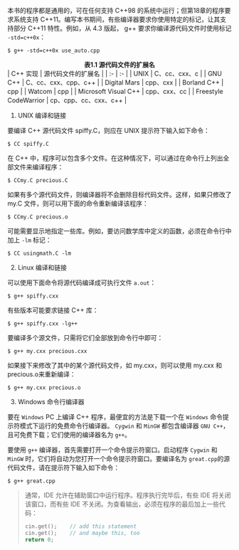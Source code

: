 本书的程序都是通用的，可在任何支持 C++98 的系统中运行；但第18章的程序要求系统支持 C++11。编写本书期间，有些编译器要求你使用特定的标记，让其支持部分 C++11 特性。例如，从 4.3 版起， g++ 要求你编译源代码文件时使用标记 `-std=c++0x`：

```shell
$ g++ -std=c++0x use_auto.cpp
```

<center><b>表1.1 源代码文件的扩展名</b></center>
| C++ 实现 | 源代码文件的扩展名 |
| :- | :- |
| UNIX | C、cc、cxx、c |
| GNU C++ | C、cc、cxx、cpp、c++ |
| Digital Mars | cpp、cxx |
| Borland C++ | cpp |
| Watcom | cpp |
| Microsoft Visual C++ | cpp、cxx、cc |
| Freestyle CodeWarrior | cp、cpp、cc、cxx、c++ |

1. UNIX 编译和链接

要编译 C++ 源代码文件 spiffy.C，则应在 UNIX 提示符下输入如下命令：

```shell
$ CC spiffy.C
```

在 C++ 中，程序可以包含多个文件。在这种情况下，可以通过在命令行上列出全部文件来编译程序：

```shell
$ CCmy.C precious.C
```

如果有多个源代码文件，则编译器将不会删除目标代码文件。这样，如果只修改了 my.C 文件，则可以用下面的命令重新编译该程序：

```shell
$ CCmy.C precious.o
```

可能需要显示地指定一些库。例如，要访问数学库中定义的函数，必须在命令行中加上 `-lm` 标记：

```shell
$ CC usingmath.C -lm
```

2. Linux 编译和链接

可以使用下面命令将源代码编译成可执行文件 `a.out`：

```shel
$ g++ spiffy.cxx
```

有些版本可能要求链接 C++ 库：

```shell
$ g++ spiffy.cxx -lg++
```

要编译多个源文件，只需将它们全部放到命令行中即可：

```shell
$ g++ my.cxx precious.cxx
```

如果接下来修改了其中的某个源代码文件，如 my.cxx，则可以使用 my.cxx 和 precious.o来重新编译：

```shell
$ g++ my.cxx precious.o
```

3. Windows 命令行编译器

要在 `Windows` PC 上编译 C++ 程序，最便宜的方法是下载一个在 `Windows` 命令提示符模式下运行的免费命令行编译器。 `Cygwin` 和 `MinGW` 都包含编译器 `GNU C++`，且可免费下载；它们使用的编译器名为 `g++`。

要使用 `g++` 编译器，首先需要打开一个命令提示符窗口。启动程序 `Cygwin` 和 `MinGW` 时，它们将自动为您打开一个命令提示符窗口。要编译名为 `great.cpp`的源代码文件，请在提示符下输入如下命令：

```shell
$ g++ great.cpp
```

> 通常，IDE 允许在辅助窗口中运行程序。程序执行完毕后，有些 IDE 将关闭该窗口，而有些 IDE 不关闭。为查看输出，必须在程序的最后加上一些代码：
> ```c++
> cin.get();	// add this statement
> cin.get();	// and maybe this, too
> return 0;
> ```